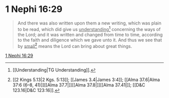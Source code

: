 # 1 Nephi 16:29

> And there was also written upon them a new writing, which was plain to be read, which did give us <u>understanding</u>[^a] concerning the ways of the Lord; and it was written and changed from time to time, according to the faith and diligence which we gave unto it. And thus we see that by <u>small</u>[^b] means the Lord can bring about great things.

[1 Nephi 16:29](https://www.churchofjesuschrist.org/study/scriptures/bofm/1-ne/16?lang=eng&id=p29#p29)


[^a]: [[Understanding|TG Understanding]].  
[^b]: [[2 Kings 5.13|2 Kgs. 5:13]]; [[James 3.4|James 3:4]]; [[Alma 37.6|Alma 37:6 (6–8, 41)]][[Alma 37.7|]][[Alma 37.8|]][[Alma 37.41|]]; [[D&C 123.16|D&C 123:16]].  
